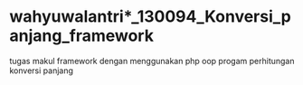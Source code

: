 # wahyuwalantri*_130094_Konversi_panjang_framework
tugas makul framework dengan menggunakan php oop progam perhitungan konversi panjang
